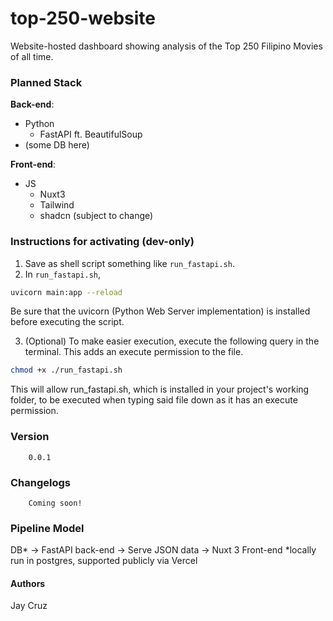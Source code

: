 # top-250-website
Website-hosted dashboard showing analysis of the Top 250 Filipino Movies of all time.

### Planned Stack
**Back-end**: 
- Python
    - FastAPI ft. BeautifulSoup
- (some DB here)

**Front-end**:
- JS
    - Nuxt3
    - Tailwind
    - shadcn (subject to change)

### Instructions for activating (dev-only)
1. Save as shell script something like `run_fastapi.sh`.
2. In `run_fastapi.sh`,

```bash
uvicorn main:app --reload
```
Be sure that the uvicorn (Python Web Server implementation) is installed before executing the script.

3. (Optional) To make easier execution, execute the following query in the terminal. This adds an execute permission to the file.
```bash
chmod +x ./run_fastapi.sh
```
This will allow run_fastapi.sh, which is installed in your project's working folder, to be executed when typing said file down as it has an execute permission.

### Version
```
    0.0.1
```

### Changelogs
```
    Coming soon!
```

### Pipeline Model
DB* -> FastAPI back-end -> Serve JSON data -> Nuxt 3 Front-end
*locally run in postgres, supported publicly via Vercel

#### Authors
Jay Cruz
